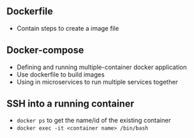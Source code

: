 ## Dockerfile
- Contain steps to create a image file

## Docker-compose
- Defining and running multiple-container docker application
- Use dockerfile to build images
- Using in microservices to run multiple services together

## SSH into a running container
- `docker ps` to get the name/id of the existing container
- `docker exec -it <container name> /bin/bash`